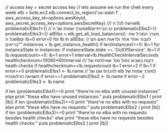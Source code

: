 // access key + secret access key
// lets assume we run the chek every week
elb = boto.ec2.elb.connect_to_region('us-east-1' ,
    aws_access_key_id=options.awsKeyId,
    aws_secret_access_key=options.awsSecretKey)  /// גישה לכל הelb
problematicElbs1={} // מערך שמות של הelbים הבייתיים
problematicElbs2={}
problematicElbs3={}
allElbs = elb.get_all_load_balancers() -מערך המכיל את כל הelbים
lb=0
error=0
for lb in allElbs: // לעבור אחד אחד ולראות האם הם "בריאים"
    instances = lb.get_instance_health()
    if len(instances)==0:
        lb=1
    for instanceState in instances:
        if  instanceState.state == 'OutOfService':
            lb=1
    if lb.requestcount==0:
       lb=1
       error=1
     interval=lb.HealthCheckIntervalSeconds
     healthchecknum=10080*60/interval  /// דקות בשבוע כפול מס' שאילתות של heath checks
     if healthchecknum==lb.requestcount
        lb=1
        error=2
     if lb=1
        if error==0
          problematicElbs1 <- lb.name // להכניס שם של elb למערך שמות של השגיאה הרלוונטית
        if error==1
          problematicElbs2 <- lb.name
        if error--2
          problematicElbs3 <- lb.name
      
if  len (problematicElbs1)==0 
    print "there're no elbs with unused instances"
else
   print "these elbs have unused instances:"
   puts problematicElbs1 ( print |lb|)
if  len (problematicElbs2)==0
    print "there're no elbs with no requests"
else
    print "these elbs have no requests:"
    puts problematicElbs2 ( print |lb|)
 if  len (problematicElbs3)==0
    print "there're no elbs with no requests besides health checks"
else
    print "these elbs have no requests besides health checks:"
    puts problematicElbs2 ( print |lb|)
